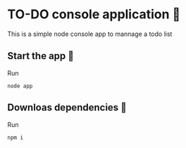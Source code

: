 # TO-DO console application :memo:
This is a simple node console app to mannage a todo list

## Start the app :pushpin:
Run
```
node app
```

## Downloas dependencies :rocket:
Run
```
npm i
```